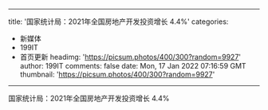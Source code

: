 
---
title: '国家统计局：2021年全国房地产开发投资增长 4.4%'
categories: 
 - 新媒体
 - 199IT
 - 首页更新
headimg: 'https://picsum.photos/400/300?random=9927'
author: 199IT
comments: false
date: Mon, 17 Jan 2022 07:16:59 GMT
thumbnail: 'https://picsum.photos/400/300?random=9927'
---

<div>   
国家统计局：2021年全国房地产开发投资增长 4.4%  
</div>
            